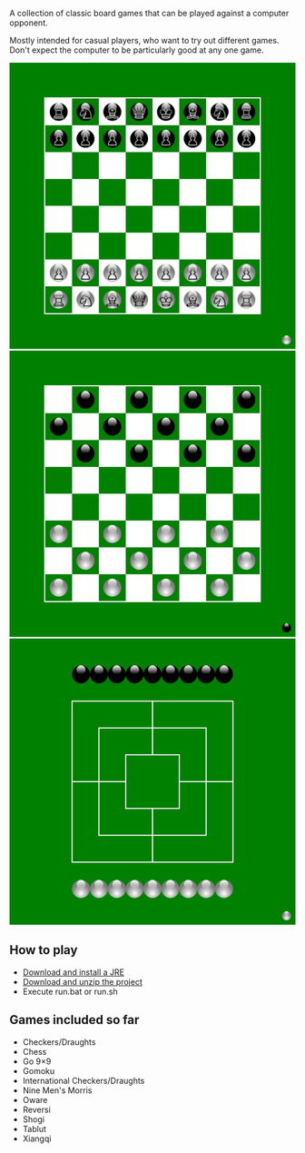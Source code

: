 A collection of classic board games that can be played against a computer opponent.

Mostly intended for casual players, who want to try out different games. Don't expect the computer to be particularly good at any one game.

![Chess intial position](img/screenshots/chess.png) ![Checkers intial position](img/screenshots/checkers.png) ![Nine Men's Morris intial position](img/screenshots/morris.png)

## How to play

- [Download and install a JRE](https://adoptium.net/temurin/releases/)
- [Download and unzip the project](https://github.com/Michi83/boardgamecollection/archive/refs/heads/main.zip)
- Execute run.bat or run.sh

## Games included so far

- Checkers/Draughts
- Chess
- Go 9×9
- Gomoku
- International Checkers/Draughts
- Nine Men's Morris
- Oware
- Reversi
- Shogi
- Tablut
- Xiangqi